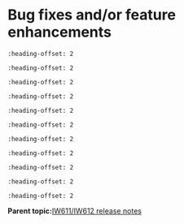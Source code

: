 # Bug fixes and/or feature enhancements


```{include} ../topics/firmware_version_18992p719.md
:heading-offset: 2
```

```{include} ../topics/firmware_version_18992p719_to_18992p499.md
:heading-offset: 2
```

```{include} ../topics/firmware_version_18992p499_to_18992p155.md
:heading-offset: 2
```

```{include} ../topics/firmware_version_18992p155_to_18992p6630.md
:heading-offset: 2
```

```{include} ../topics/firmware_version_18992p6630_to_18993p104.md
:heading-offset: 2
```

```{include} ../topics/firmware_version_18_99_3_p10_5_to_18_99_3_p17_9.md
:heading-offset: 2
```

```{include} ../topics/firmware_version_18_99_3_p17_9_to_18_99_3_p21_154.md
:heading-offset: 2
```

```{include} ../topics/firmware_version_18_99_3_p21_154_to_18_99_3_p23_16.md
:heading-offset: 2
```
```{include} ../topics/firmware_version_18_99_3_p23_16_to_18_99_3_p25_11.md
:heading-offset: 2
```
```{include} ../topics/firmware_version_18_99_3_p25_11_to_18_99_3_p26_10.md
:heading-offset: 2
```
```{include} ../topics/firmware_version_18_99_3_p26_10_to_18_99_3_p27_1.md
:heading-offset: 2
```
**Parent topic:**[IW611/IW612 release notes](../topics/iw611-iw612-release-notes.md)

